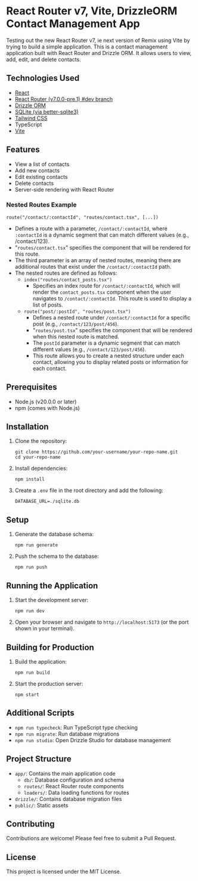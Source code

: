 # React Router v7, Vite, DrizzleORM Contact Management App

Testing out the new React Router v7, ie next version of Remix using Vite by trying to build a simple application. This is a contact management application built with React Router and Drizzle ORM. It allows users to view, add, edit, and delete contacts.

## Technologies Used

- [React](https://reactjs.org/)
- [React Router (v7.0.0-pre.1) #dev branch](https://reactrouter.com/dev/guides)
- [Drizzle ORM](https://orm.drizzle.team/)
- [SQLite (via better-sqlite3)](https://github.com/WiseLibs/better-sqlite3)
- [Tailwind CSS](https://tailwindcss.com/)
- TypeScript
- [Vite](https://vitejs.dev/)

## Features

- View a list of contacts
- Add new contacts
- Edit existing contacts
- Delete contacts
- Server-side rendering with React Router


### Nested Routes Example
`route("/contact/:contactId", "routes/contact.tsx", [...])`
- Defines a route with a parameter, `/contact/:contactId`, where `:contactId` is a dynamic segment that can match different values (e.g., /contact/123).
- "`routes/contact.tsx`" specifies the component that will be rendered for this route.
- The third parameter is an array of nested routes, meaning there are additional routes that exist under the `/contact/:contactId` path.
- The nested routes are defined as follows:
   - `index("routes/contact_posts.tsx")`
      - Specifies an index route for `/contact/:contactId`, which will render the `contact_posts.tsx` component when the user navigates to `/contact/:contactId`. This route is used to display a list of posts.
   - `route("post/:postId", "routes/post.tsx")`
      - Defines a nested route under `/contact/:contactId` for a specific post (e.g., `/contact/123/post/456`).
      - "`routes/post.tsx`" specifies the component that will be rendered when this nested route is matched.
      - The `postId` parameter is a dynamic segment that can match different values (e.g., `/contact/123/post/456`).
      - This route allows you to create a nested structure under each contact, allowing you to display related posts or information for each contact.


## Prerequisites

- Node.js (v20.0.0 or later)
- npm (comes with Node.js)

## Installation

1. Clone the repository:
   ```
   git clone https://github.com/your-username/your-repo-name.git
   cd your-repo-name
   ```

2. Install dependencies:
   ```
   npm install
   ```

3. Create a `.env` file in the root directory and add the following:
   ```
   DATABASE_URL=./sqlite.db
   ```

## Setup

1. Generate the database schema:
   ```
   npm run generate
   ```

2. Push the schema to the database:
   ```
   npm run push
   ```

## Running the Application

1. Start the development server:
   ```
   npm run dev
   ```

2. Open your browser and navigate to `http://localhost:5173` (or the port shown in your terminal).

## Building for Production

1. Build the application:
   ```
   npm run build
   ```

2. Start the production server:
   ```
   npm start
   ```

## Additional Scripts

- `npm run typecheck`: Run TypeScript type checking
- `npm run migrate`: Run database migrations
- `npm run studio`: Open Drizzle Studio for database management

## Project Structure

- `app/`: Contains the main application code
  - `db/`: Database configuration and schema
  - `routes/`: React Router route components
  - `loaders/`: Data loading functions for routes
- `drizzle/`: Contains database migration files
- `public/`: Static assets

## Contributing

Contributions are welcome! Please feel free to submit a Pull Request.

## License

This project is licensed under the MIT License.
